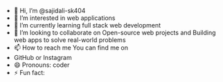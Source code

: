 - 👋 Hi, I’m @sajidali-sk404
- 👀 I’m interested in web applications
- 🌱 I’m currently learning full stack web development 
- 💞️ I’m looking to  collaborate on Open-source web projects and Building web apps to solve real-world problems
- 📫 How to reach me You can find me on
- GitHub or Instagram
- 😄 Pronouns: coder 
- ⚡ Fun fact:

<!---
sajidali-sk404/sajidali-sk404 is a ✨ special ✨ repository because its `README.md` (this file) appears on your GitHub profile.
You can click the Preview link to take a look at your changes.
--->
